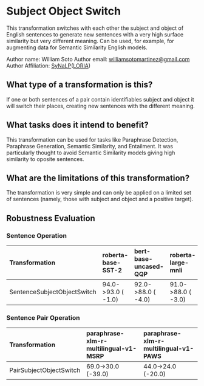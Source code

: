 # Subject Object Switch
This transformation switches with each other the subject and object of English sentences to generate new sentences with a very high surface similarity but very different meaning. Can be used, for example, for augmenting data for Semantic Similarity English models.

Author name: William Soto
Author email: [williamsotomartinez@gmail.com](mailto:williamsotomartinez@gmail.com)
Author Affiliation: [SyNaLP](https://synalp.loria.fr/)([LORIA](https://www.loria.fr/en/))

## What type of a transformation is this?
If one or both sentences of a pair contain identifiables subject and object it will switch their places, creating new sentences with the different meaning.

## What tasks does it intend to benefit?
This transformation can be used for tasks like Paraphrase Detection, Paraphrase Generation, Semantic Similarity, and Entailment. It was particularly thought to avoid Semantic Similarity models giving high similarity to oposite sentences.

## What are the limitations of this transformation?
The transformation is very simple and can only be applied on a limited set of sentences (namely, those with subject and object and a positive target).

## Robustness Evaluation

### Sentence Operation
| Transformation                   | roberta-base-SST-2   | bert-base-uncased-QQP   | roberta-large-mnli   | roberta-base-imdb   |
|:---------------------------------|:---------------------|:------------------------|:---------------------|:--------------------|
| SentenceSubjectObjectSwitch      | 94.0->93.0 ( -1.0)   | 92.0->88.0 ( -4.0)      | 91.0->88.0 ( -3.0)   | 95.0->95.0 (  0.0)  |

### Sentence Pair Operation
| Transformation                   | paraphrase-xlm-r-multilingual-v1-MSRP | paraphrase-xlm-r-multilingual-v1-PAWS |
|:---------------------------------|:--------------------------------------|:--------------------------------------|
| PairSubjectObjectSwitch          | 69.0->30.0 (-39.0)                    | 44.0->24.0 (-20.0)                    |